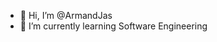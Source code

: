 - 👋 Hi, I’m @ArmandJas
- 🌱 I’m currently learning Software Engineering


<!---
ArmandJas/ArmandJas is a ✨ special ✨ repository because its `README.md` (this file) appears on your GitHub profile.
You can click the Preview link to take a look at your changes.
--->
